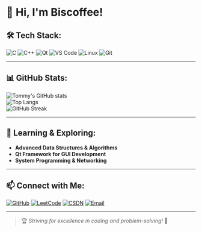 # 👋 Hi, I'm Biscoffee!

## 🛠 Tech Stack:
![C](https://img.shields.io/badge/-C-00599C?style=flat-square&logo=c)
![C++](https://img.shields.io/badge/-C++-00599C?style=flat-square&logo=cplusplus)
![Qt](https://img.shields.io/badge/-Qt-41CD52?style=flat-square&logo=qt)
![VS Code](https://img.shields.io/badge/-VSCode-007ACC?style=flat-square&logo=visual-studio-code)
![Linux](https://img.shields.io/badge/-Linux-FCC624?style=flat-square&logo=linux)
![Git](https://img.shields.io/badge/-Git-F05032?style=flat-square&logo=git)

---

## 📊 GitHub Stats:
![Tommy's GitHub stats](https://github-readme-stats.vercel.app/api?username=Tommy-MrWu&show_icons=true&theme=tokyonight)  
![Top Langs](https://github-readme-stats.vercel.app/api/top-langs/?username=Tommy-MrWu&layout=compact&theme=tokyonight)  
![GitHub Streak](https://github-readme-streak-stats.herokuapp.com/?user=Tommy-MrWu&theme=radical)  

---


## 🌱 Learning & Exploring:
- **Advanced Data Structures & Algorithms**
- **Qt Framework for GUI Development**
- **System Programming & Networking**

---

## 📫 Connect with Me:
[![GitHub](https://img.shields.io/badge/-GitHub-181717?style=flat-square&logo=github)](https://github.com/Biscoffee)
[![LeetCode](https://img.shields.io/badge/-LeetCode-FFA116?style=flat-square&logo=leetcode)](https://leetcode.cn/u/wu-tong-1ms/)
[![CSDN](https://img.shields.io/badge/-CSDN-DC382D?style=flat-square&logo=csdn)](https://blog.csdn.net/2402_86720949?spm=1000.2115.3001.5343)
[![Email](https://img.shields.io/badge/-Email-D14836?style=flat-square&logo=gmail&logoColor=white)](mailto:17813123671@163.com)

---

> 🏆 *Striving for excellence in coding and problem-solving!* 🚀
